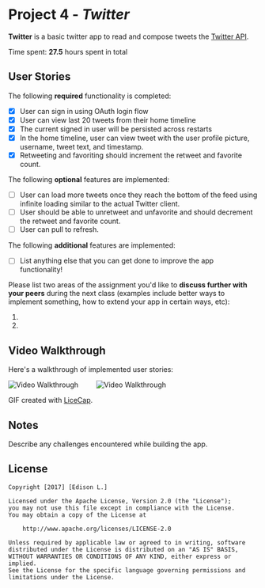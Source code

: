 # Project 4 - *Twitter*

**Twitter** is a basic twitter app to read and compose tweets the [Twitter API](https://apps.twitter.com/).

Time spent: **27.5** hours spent in total

## User Stories

The following **required** functionality is completed:

- [x] User can sign in using OAuth login flow
- [x] User can view last 20 tweets from their home timeline
- [x] The current signed in user will be persisted across restarts
- [x] In the home timeline, user can view tweet with the user profile picture, username, tweet text, and timestamp.
- [x] Retweeting and favoriting should increment the retweet and favorite count.

The following **optional** features are implemented:

- [ ] User can load more tweets once they reach the bottom of the feed using infinite loading similar to the actual Twitter client.
- [ ] User should be able to unretweet and unfavorite and should decrement the retweet and favorite count.
- [ ] User can pull to refresh.

The following **additional** features are implemented:

- [ ] List anything else that you can get done to improve the app functionality!

Please list two areas of the assignment you'd like to **discuss further with your peers** during the next class (examples include better ways to implement something, how to extend your app in certain ways, etc):

1. 
2. 

## Video Walkthrough 

Here's a walkthrough of implemented user stories:

<img src='http://i.imgur.com/a0dxEQg.gif' title='Video Walkthrough' width='' alt='Video Walkthrough' style="inline-block;margin-right:2rem;"/> <img src='http://i.imgur.com/bfUXARZ.gif' title='Video Walkthrough' width='' alt='Video Walkthrough' style="inline-block;margin-right:2rem;"/>

GIF created with [LiceCap](http://www.cockos.com/licecap/).

## Notes

Describe any challenges encountered while building the app.

## License

    Copyright [2017] [Edison L.]

    Licensed under the Apache License, Version 2.0 (the "License");
    you may not use this file except in compliance with the License.
    You may obtain a copy of the License at

        http://www.apache.org/licenses/LICENSE-2.0

    Unless required by applicable law or agreed to in writing, software
    distributed under the License is distributed on an "AS IS" BASIS,
    WITHOUT WARRANTIES OR CONDITIONS OF ANY KIND, either express or implied.
    See the License for the specific language governing permissions and
    limitations under the License.

